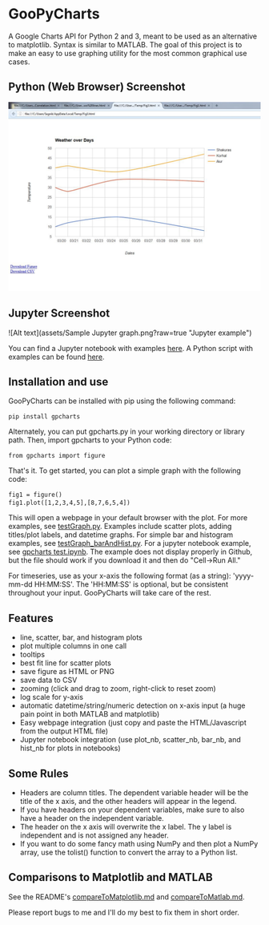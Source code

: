 # GooPyCharts
A Google Charts API for Python 2 and 3, meant to be used as an alternative to matplotlib. Syntax is similar to MATLAB. The goal of this project is to make an easy to use graphing utility for the most common graphical use cases.

## Python (Web Browser) Screenshot

![Alt text](assets/testGraphOutput.JPG?raw=true "Python example")

## Jupyter Screenshot

![Alt text](assets/Sample Jupyter graph.png?raw=true "Jupyter example")

You can find a Jupyter notebook with examples [here](examples/gpcharts%20test.ipynb). A Python script with examples can be found [here](examples/testGraph.py).

## Installation and use
GooPyCharts can be installed with pip using the following command:

```
pip install gpcharts
```

Alternately, you can put gpcharts.py in your working directory or library path. Then, import gpcharts to your Python code:

```
from gpcharts import figure
```

That's it. To get started, you can plot a simple graph with the following code:

```
fig1 = figure()
fig1.plot([1,2,3,4,5],[8,7,6,5,4])
```

This will open a webpage in your default browser with the plot. For more examples, see [testGraph.py](examples/testGraph.py). Examples include scatter plots, adding titles/plot labels, and datetime graphs. For simple bar and histogram examples, see [testGraph_barAndHist.py](examples/testGraph_barAndHist.py). For a jupyter notebook example, see [gpcharts test.ipynb](examples/gpcharts%20test.ipynb). The example does not display properly in Github, but the file should work if you download it and then do "Cell->Run All."

For timeseries, use as your x-axis the following format (as a string): 'yyyy-mm-dd HH:MM:SS'. The 'HH:MM:SS' is optional, but be consistent throughout your input. GooPyCharts will take care of the rest.

## Features
- line, scatter, bar, and histogram plots
- plot multiple columns in one call
- tooltips
- best fit line for scatter plots
- save figure as HTML or PNG
- save data to CSV
- zooming (click and drag to zoom, right-click to reset zoom)
- log scale for y-axis
- automatic datetime/string/numeric detection on x-axis input (a huge pain point in both MATLAB and matplotlib)
- Easy webpage integration (just copy and paste the HTML/Javascript from the output HTML file)
- Jupyter notebook integration (use plot_nb, scatter_nb, bar_nb, and hist_nb for plots in notebooks)

## Some Rules
- Headers are column titles. The dependent variable header will be the title of the x axis, and the other headers will appear in the legend.
- If you have headers on your dependent variables, make sure to also have a header on the independent variable.
- The header on the x axis will overwrite the x label. The y label is independent and is not assigned any header.
- If you want to do some fancy math using NumPy and then plot a NumPy array, use the tolist() function to convert the array to a Python list.

## Comparisons to Matplotlib and MATLAB
See the README's [compareToMatplotlib.md](assets/compareToMatplotlib.md) and [compareToMatlab.md](assets/compareToMatlab.md).

Please report bugs to me and I'll do my best to fix them in short order.
